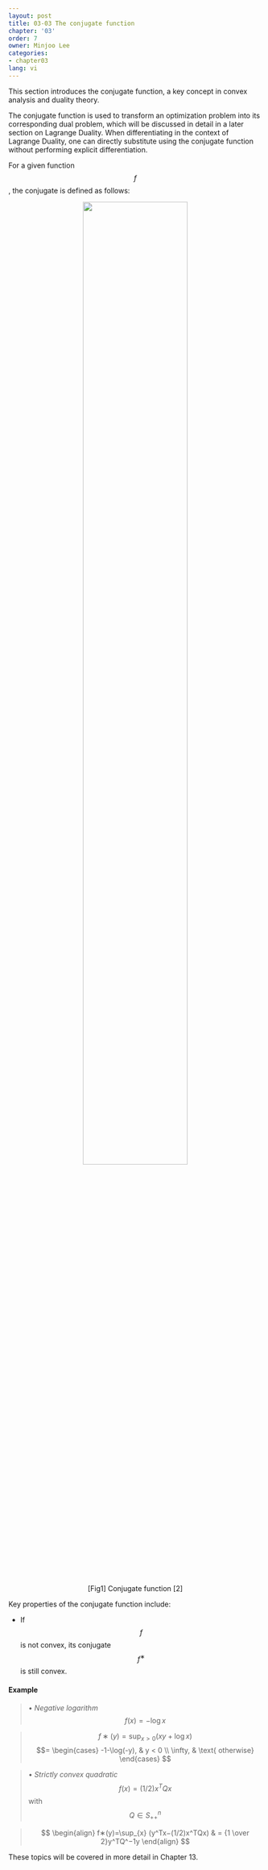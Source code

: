 ```yaml
---
layout: post
title: 03-03 The conjugate function
chapter: '03'
order: 7
owner: Minjoo Lee
categories:
- chapter03
lang: vi
---
```


This section introduces the conjugate function, a key concept in convex analysis and duality theory.

The conjugate function is used to transform an optimization problem into its corresponding dual problem, which will be discussed in detail in a later section on Lagrange Duality. When differentiating in the context of Lagrange Duality, one can directly substitute using the conjugate function without performing explicit differentiation.

For a given function $$f$$, the conjugate is defined as follows:

<figure class="image" style="align: center;">
<p align="center">
 <img src="{{ site.baseurl }}/img/chapter_img/chapter03/conjugate_function.png" alt="" width="70%" height="70%">
 <figcaption style="text-align: center;">[Fig1] Conjugate function [2]</figcaption>
</p>
</figure>

Key properties of the conjugate function include:

- If $$f$$ is not convex, its conjugate $$f^∗$$ is still convex.

#### Example
>• *Negative logarithm* $$f(x)=−\log x$$

> $$f∗(y)=\sup_{x>0} (xy+ \log x)$$ 
> $$=
\begin{cases}
-1-\log(-y), & y < 0 \\ 
\infty, & \text{ otherwise}
\end{cases}
$$

>• *Strictly convex quadratic* $$f(x) = (1/2)x^TQx$$ with $$Q∈S_{++}^n$$

>$$
\begin{align}
f∗(y)=\sup_{x} (y^Tx−(1/2)x^TQx)
& = {1 \over 2}y^TQ^−1y 
\end{align}
$$


These topics will be covered in more detail in Chapter 13.

